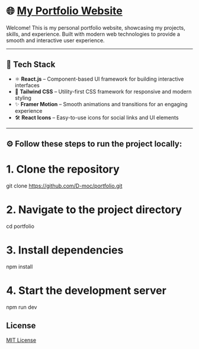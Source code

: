 # 🌐 [My Portfolio Website](https://portfolio-virid-five-o7m0ubek71.vercel.app/)

Welcome! This is my personal portfolio website, showcasing my projects, skills, and experience. Built with modern web technologies to provide a smooth and interactive user experience.  

---

## 🚀 Tech Stack  

- ⚛ **React.js** – Component-based UI framework for building interactive interfaces  
- 🎨 **Tailwind CSS** – Utility-first CSS framework for responsive and modern styling  
- ✨ **Framer Motion** – Smooth animations and transitions for an engaging experience  
- 🛠 **React Icons** – Easy-to-use icons for social links and UI elements  

---

## ⚙️ Follow these steps to run the project locally:  
 
# 1. Clone the repository
git clone https://github.com/D-moc/portfolio.git

# 2. Navigate to the project directory
cd portfolio

# 3. Install dependencies
npm install

# 4. Start the development server
npm run dev

## License

[MIT License](/LICENSE)